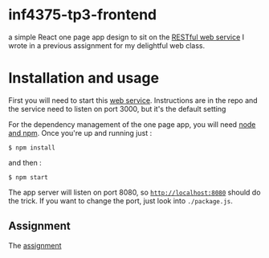 # inf4375-tp3-frontend

a simple React one page app design to sit on the [RESTful web service](https://github.com/simongarnier/inf4375/tree/tp3) I wrote in a previous assignment for my delightful web class.

# Installation and usage

First you will need to start this [web service](https://github.com/simongarnier/inf4375/tree/tp3). Instructions are in the repo and the service need to listen on port 3000, but it's the default setting

For the dependency management of the one page app, you will need [node and npm](https://nodejs.org/en/download/). Once you're up and running just :

    $ npm install

and then :

    $ npm start

The app server will listen on port 8080, so [`http://localhost:8080`](http://localhost:8080) should do the trick. If you want to change the port, just look into `./package.js`.

## Assignment
The [assignment](http://guillemette.org/uqam/inf4375/)
